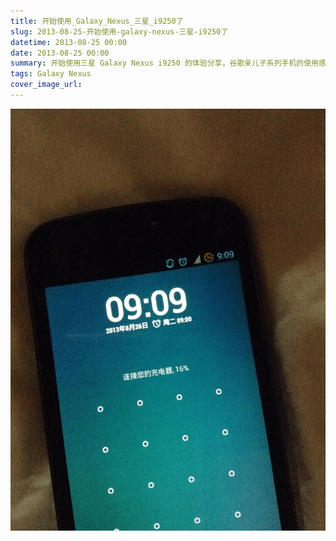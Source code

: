 ```yaml
---
title: 开始使用_Galaxy_Nexus_三星_i9250了
slug: 2013-08-25-开始使用-galaxy-nexus-三星-i9250了
datetime: 2013-08-25 00:00
date: 2013-08-25 00:00
summary: 开始使用三星 Galaxy Nexus i9250 的体验分享，谷歌亲儿子系列手机的使用感受和系统体验。
tags: Galaxy Nexus
cover_image_url: 
---
```

![71125-q6qy859kb98.png](../assets/2019/09/38038860.png)